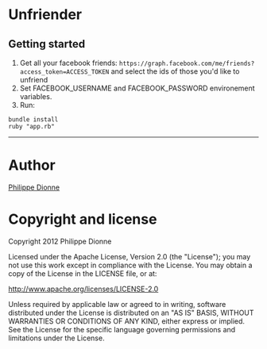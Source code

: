 # Unfriender

## Getting started
1. Get all your facebook friends: `https://graph.facebook.com/me/friends?access_token=ACCESS_TOKEN` and select the ids of those you'd like to unfriend
2. Set FACEBOOK_USERNAME and FACEBOOK_PASSWORD environement variables.
3. Run:

```
bundle install
ruby "app.rb"
```

---

# Author
[Philippe Dionne](http://phildionne.com)

# Copyright and license

Copyright 2012 Philippe Dionne

Licensed under the Apache License, Version 2.0 (the "License"); you may not use this work except in compliance with the License. You may obtain a copy of the License in the LICENSE file, or at:

http://www.apache.org/licenses/LICENSE-2.0

Unless required by applicable law or agreed to in writing, software distributed under the License is distributed on an "AS IS" BASIS, WITHOUT WARRANTIES OR CONDITIONS OF ANY KIND, either express or implied. See the License for the specific language governing permissions and limitations under the License.
